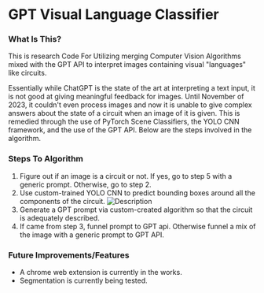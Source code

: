 # GPT Visual Language Classifier

### What Is This?

This is research Code For Utilizing merging Computer Vision Algorithms mixed with the GPT API to interpret images containing visual "languages" like circuits.

Essentially while ChatGPT is the state of the art at interpreting a text input, it is not good at giving meaningful feedback for images. Until November of 2023, it couldn't even process images and now it is unable to give complex answers about the state of a circuit when an image of it is given. This is remedied through the use of PyTorch Scene Classifiers, the YOLO CNN framework, and the use of the GPT API. Below are the steps involved in the algorithm.

### Steps To Algorithm

1. Figure out if an image is a circuit or not. If yes, go to step 5 with a generic prompt. Otherwise, go to step 2.
2. Use custom-trained YOLO CNN to predict bounding boxes around all the components of the circuit.
![Description](Data/Generated-Results/trainSet/Circuit-10_png.rf.5ec2533d162796743891fa863956a79e.jpg)
4. Generate a GPT prompt via custom-created algorithm so that the circuit is adequately described.
5. If came from step 3, funnel prompt to GPT api. Otherwise funnel a mix of the image with a generic prompt to GPT API.

### Future Improvements/Features

- A chrome web extension is currently in the works.
- Segmentation is currently being tested.


